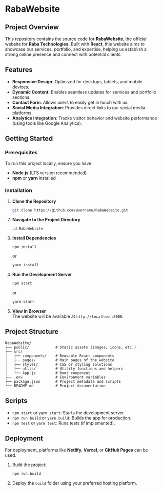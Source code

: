 # RabaWebsite  

## Project Overview  
This repository contains the source code for **RabaWebsite**, the official website for **Raba Technologies**. Built with **React**, this website aims to showcase our services, portfolio, and expertise, helping us establish a strong online presence and connect with potential clients.  

## Features  
- **Responsive Design**: Optimized for desktops, tablets, and mobile devices.  
- **Dynamic Content**: Enables seamless updates for services and portfolio sections.  
- **Contact Form**: Allows users to easily get in touch with us.  
- **Social Media Integration**: Provides direct links to our social media platforms.  
- **Analytics Integration**: Tracks visitor behavior and website performance (using tools like Google Analytics).  

## Getting Started  

### Prerequisites  
To run this project locally, ensure you have:  
- **Node.js** (LTS version recommended)  
- **npm** or **yarn** installed  

### Installation  

1. **Clone the Repository**  
   ```bash  
   git clone https://github.com/username/RabaWebsite.git  
   ```  

2. **Navigate to the Project Directory**  
   ```bash  
   cd RabaWebsite  
   ```  

3. **Install Dependencies**  
   ```bash  
   npm install  
   ```  
   or  
   ```bash  
   yarn install  
   ```  

4. **Run the Development Server**  
   ```bash  
   npm start  
   ```  
   or  
   ```bash  
   yarn start  
   ```  

5. **View in Browser**  
   The website will be available at `http://localhost:3000`.  

## Project Structure  
```  
RabaWebsite/  
├── public/            # Static assets (images, icons, etc.)  
├── src/  
│   ├── components/    # Reusable React components  
│   ├── pages/         # Main pages of the website  
│   ├── styles/        # CSS or styling solutions  
│   ├── utils/         # Utility functions and helpers  
│   └── App.js         # Root component  
├── .env               # Environment variables  
├── package.json       # Project metadata and scripts  
└── README.md          # Project documentation  
```  

## Scripts  
- `npm start` or `yarn start`: Starts the development server.  
- `npm run build` or `yarn build`: Builds the app for production.  
- `npm test` or `yarn test`: Runs tests (if implemented).  

## Deployment  
For deployment, platforms like **Netlify**, **Vercel**, or **GitHub Pages** can be used.  

1. Build the project:  
   ```bash  
   npm run build  
   ```  

2. Deploy the `build` folder using your preferred hosting platform.  

